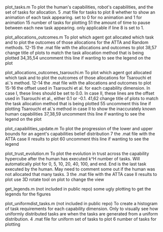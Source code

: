 plot_tasks.m
To plot the human's capabilities, robot's capabilities, and the set of tasks for allocation. 
5 .mat file for tasks to plot
8 whether to show an animation of each task appearing. set to 0 for no animation and 1 for animation
15 number of tasks for plotting
51 the amount of time to pause between each new task appearing. only applicable if line 8 is set to 1.


plot_allocations_outcomes.m
To plot which agent got allocated which task and to plot the outcomes of those allocations for the ATTA and Random methods.
12-15 the .mat file with the allocations and outcomes to plot
38,57 change title of plots to match the task allocation method that is being plotted
34,35,54 uncomment this line if wanting to see the legend on the plot


plot_allocations_outcomes_tsarouchi.m
To plot which agent got allocated which task and to plot the outcomes of those allocations for Tsarouchi et al.'s method.
12-14 the .mat file with the allocations and outcomes to plot
15-16 the offset used in Tsarouchi et al. for each capability dimension. In case I, these lines should be set to 0.0. In case II, these lines are the offset used in Tsarouchi et al., either 0.1 or -0.1.
41,62 change title of plots to match the task allocation method that is being plotted
55 uncomment this line if plotting Tsarouchi et al.'s method in case II to show the inaccurately known human capabilities
37,38,59 uncomment this line if wanting to see the legend on the plot


plot_capabilities_update.m
To plot the progression of the lower and upper bounds for an agent's capabilities belief distribution
7 the .mat file with the ATTA case II results to plot
60 uncomment this line if wanting to see the legend


plot_trust_evolution.m
To plot the evolution in trust across the capability hypercube after the human has executed k^H number of tasks. 
Will automatically plot for 0, 5, 10, 20, 40, 100, and end. End is the last task executed by the human. May need to comment some out if the human was not allocated that many tasks.
3 the .mat file with the ATTA case II results to plot
use 3D rotate tool on plot to change the view


get_legends.m (not included in public repo)
some ugly plotting to get the legends for the figures


plot_uniformdist_tasks.m (not included in public repo)
To create a histogram of task requirements for each capability dimension. Only to visually see how uniformly distributed tasks are when the tasks are generated from a uniform distribution.
4 .mat file for uniform set of tasks to plot
6 number of tasks for plotting
